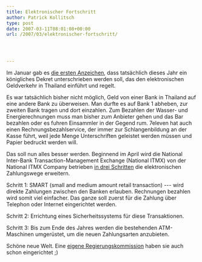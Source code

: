 ```yaml
---
title: Elektronischer Fortschritt
author: Patrick Kollitsch
type: post
date: 2007-03-11T08:01:08+00:00
url: /2007/03/elektronischer-fortschritt/




---
```

Im Januar gab es [die ersten Anzeichen][1], dass tatsächlich dieses Jahr ein königliches Dekret unterschrieben werden soll, das den elektronischen Geldverkehr in Thailand einführt und regelt. 

Es war tatsächlich bisher nicht möglich, Geld von einer Bank in Thailand auf eine andere Bank zu überweisen. Man durfte es auf Bank 1 abheben, zur zweiten Bank tragen und dort einzahlen. Zum Bezahlen der Wasser- und Energierechnungen muss man bisher zum Anbieter gehen und das Bar bezahlen oder es fuhren Einsammler in der Gegend rum. 7eleven hat auch einen Rechnungsbezahlservice, der immer zur Schlangenbildung an der Kasse führt, weil jede Menge Unterschriften geleistet werden müssen und Papier bedruckt werden will. 

Das soll nun alles besser werden. Beginnend im April wird die National Inter-Bank Transaction-Management Exchange (National <span class="caps">ITMX</span>) von der National <span class="caps">ITMX</span> Company betrieben [in drei Schritten][2] die elektronischen Zahlungswege erweitern.

Schritt 1: <span class="caps">SMART</span> (small and medium amount retail transaction) --- wird direkte Zahlungen zwischen den Banken erlauben. Rechnungen bezahlen wird somit viel einfacher. Das ganze soll zuerst für die Zahlung über Telephon oder Internet eingerichtet werden.

Schritt 2: Errichtung eines Sicherheitssystems für diese Transaktionen.

Schritt 3: Bis zum Ende des Jahres werden die bestehenden ATM-Maschinen umgerüstet, um die neuen Zahlungsarten anzubieten.

Schöne neue Welt. Eine [eigene Regierungskommission][3] haben sie auch schon eingerichtet ;)

 [1]: http://www.nationmultimedia.com/2007/01/30/byteline/byteline_30025432.php
 [2]: http://www.nationmultimedia.com/2007/02/06/byteline/byteline_30026054.php
 [3]: http://www.nationmultimedia.com/2007/03/06/byteline/byteline_30028548.php